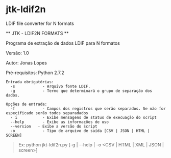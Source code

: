 # jtk-ldif2n
LDIF file converter for N formats


** JTK - LDIF2N FORMATS **

Programa de extração de dados LDIF para N formatos

Versão: 1.0

Autor: Jonas Lopes

Pré-requisitos: Python 2.7.2

```
Entrada obrigatórias:
  -s	 		- Arquivo fonte LDIF.
  -g		 	- Termo que determinará o grupo de separação dos dados.
```
```
Opções de entrada:
  -f			- Campos dos registros que serão separados. Se não for especificado serão todos separadados
  - i			- Exibe mensagens de status de execuação do script
  --help		- Exibe as informações de uso
  --version   - Exibe a versão do script
  -o			- Tipo de arquivo de saída [CSV | JSON | HTML | SCREEN]
```

> Ex: python jkt-ldif2n.py [-g <grupo> | --help | -o <CSV | HTML | XML | JSON | screen>]

